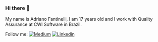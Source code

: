### Hi there 👋

<!--
**adriano-fantinelli/adriano-fantinelli** is a ✨ _special_ ✨ repository because its `README.md` (this file) appears on your GitHub profile. 
-->

My name is Adriano Fantinelli, I am 17 years old and I work with Quality Assurance at CWI Software in Brazil.

Follow me: 
[![Medium](https://badgen.net/badge/Medium/%40adriano.fantinelli?icon=medium)](https://medium.com/@adriano.fantinelli) [![Linkedin](https://badgen.net/badge/Linkedin/blue/adrianofantinelli?icon=linkedin)](https://www.linkedin.com/in/adriano-fantinelli-531b49182/)


